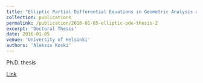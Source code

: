 ```yaml
---
title: "Elliptic Partial Differential Equations in Geometric Analysis and the Calculus of Variations"
collection: publications
permalink: /publication/2016-01-05-elliptic-pde-thesis-2
excerpt: 'Doctoral Thesis'
date: 2016-01-05
venue: 'University of Helsinki'
authors: 'Aleksis Koski'
---
```

Ph.D. thesis

[Link](https://helda.helsinki.fi/handle/10138/159209)
